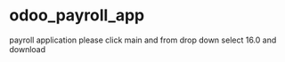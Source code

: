 # odoo_payroll_app
payroll application 
please click main and from drop down select 16.0 and download
